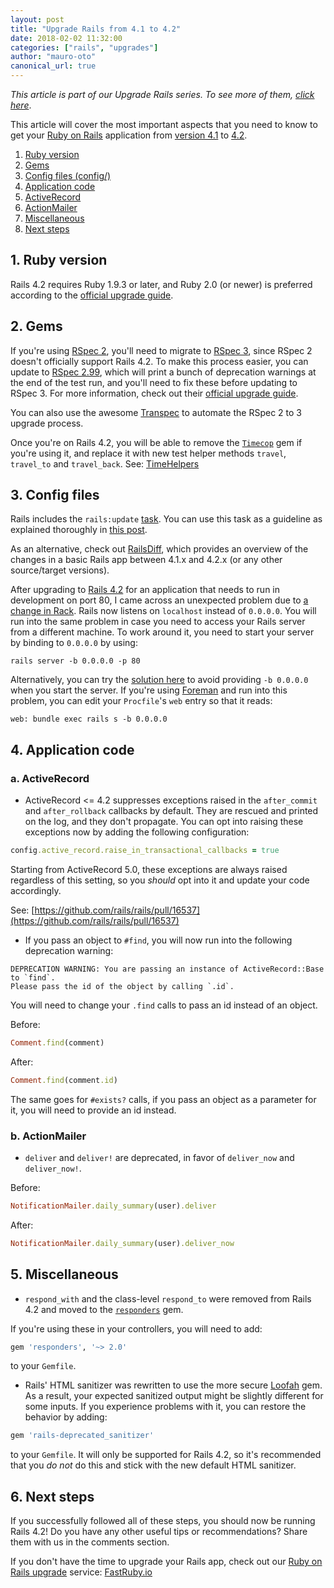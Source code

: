 ```yaml
---
layout: post
title: "Upgrade Rails from 4.1 to 4.2"
date: 2018-02-02 11:32:00
categories: ["rails", "upgrades"]
author: "mauro-oto"
canonical_url: true
---
```


_This article is part of our Upgrade Rails series. To see more of them, [click here](https://www.ombulabs.com/blog/tags/upgrades)_.

This article will cover the most important aspects that you need to know to get
your [Ruby on Rails](http://rubyonrails.org/) application from [version 4.1](http://guides.rubyonrails.org/4_1_release_notes.html) to [4.2](http://guides.rubyonrails.org/4_2_release_notes.html).

<!--more-->

1. [Ruby version](#ruby-version)
2. [Gems](#gems)
3. [Config files (config/)](#config-files)
4. [Application code](#application-code)
  1. [ActiveRecord](#active-record)
  2. [ActionMailer](#action-mailer)
5. [Miscellaneous](#miscellaneous)
6. [Next steps](#next-steps)

<h2 id="ruby-version">1. Ruby version</h2>

Rails 4.2 requires Ruby 1.9.3 or later, and Ruby 2.0 (or newer) is preferred
according to the [official upgrade guide](http://edgeguides.rubyonrails.org/upgrading_ruby_on_rails.html#ruby-versions).

<h2 id="gems">2. Gems</h2>

If you're using [RSpec 2](https://relishapp.com/rspec/rspec-core/v/2-14/docs/),
you'll need to migrate to [RSpec 3](https://relishapp.com/rspec/rspec-core/v/3-7/docs),
since RSpec 2 doesn't officially support Rails 4.2. To make this process easier,
you can update to [RSpec 2.99](https://rubygems.org/gems/rspec/versions/2.99.0),
which will print a bunch of deprecation warnings at the end of the test run,
and you'll need to fix these before updating to RSpec 3. For more information,
check out their [official upgrade guide](http://rspec.info/upgrading-from-rspec-2/).

You can also use the awesome [Transpec](http://yujinakayama.me/transpec/) to
automate the RSpec 2 to 3 upgrade process.

Once you're on Rails 4.2, you will be able to remove the [`Timecop`](https://github.com/travisjeffery/timecop)
gem if you're using it, and replace it with new test helper methods `travel`,
`travel_to` and `travel_back`. See: [TimeHelpers](http://api.rubyonrails.org/classes/ActiveSupport/Testing/TimeHelpers.html)

<h2 id="config-files">3. Config files</h2>

Rails includes the `rails:update` [task](http://edgeguides.rubyonrails.org/upgrading_ruby_on_rails.html#the-update-task).
You can use this task as a guideline as explained thoroughly in
[this post](http://thomasleecopeland.com/2015/08/06/running-rails-update.html).

As an alternative, check out [RailsDiff](http://railsdiff.org/4.1.16/4.2.10),
which provides an overview of the changes in a basic Rails app between 4.1.x and
4.2.x (or any other source/target versions).

After upgrading to [Rails 4.2](https://rubygems.org/gems/rails/versions/4.2.9) for
an application that needs to run in development on port 80, I came across an
unexpected problem due to [a change in Rack](https://github.com/rack/rack/commit/28b014484a8ac0bbb388e7eaeeef159598ec64fc).
Rails now listens on `localhost` instead of `0.0.0.0`. You will run into the
same problem in case you need to access your Rails server from a different
machine. To work around it, you need to start your server by binding to
`0.0.0.0` by using:

`rails server -b 0.0.0.0 -p 80`

Alternatively, you can try the [solution here](https://stackoverflow.com/a/33249657/2754597)
to avoid providing `-b 0.0.0.0` when you start the server. If you're using
[Foreman](https://github.com/ddollar/foreman) and run into this problem, you can
edit your `Procfile`'s `web` entry so that it reads:

`web: bundle exec rails s -b 0.0.0.0`

<h2 id="application-code">4. Application code</h2>

<h3 id="active-record">a. ActiveRecord</h2>

- ActiveRecord <= 4.2 suppresses exceptions raised in the `after_commit` and
`after_rollback` callbacks by default. They are rescued and printed on the log,
and they don't propagate. You can opt into raising these exceptions now by
adding the following configuration:

```ruby
config.active_record.raise_in_transactional_callbacks = true
```

Starting from ActiveRecord 5.0, these exceptions are always raised regardless
of this setting, so you *should* opt into it and update your code accordingly.

See: [https://github.com/rails/rails/pull/16537](https://github.com/rails/rails/pull/16537)

- If you pass an object to `#find`, you will now run into the following
deprecation warning:

```
DEPRECATION WARNING: You are passing an instance of ActiveRecord::Base to `find`.
Please pass the id of the object by calling `.id`.
```

You will need to change your `.find` calls to pass an id instead of an object.

Before:

```ruby
Comment.find(comment)
```

After:

```ruby
Comment.find(comment.id)
```

The same goes for `#exists?` calls, if you pass an object as a parameter for it,
you will need to provide an id instead.

<h3 id="action-mailer">b. ActionMailer</h2>

- `deliver` and `deliver!` are deprecated, in favor of `deliver_now` and
`deliver_now!`.

Before:

```ruby
NotificationMailer.daily_summary(user).deliver
```

After:

```ruby
NotificationMailer.daily_summary(user).deliver_now
```

<h2 id="miscellaneous">5. Miscellaneous</h2>

- `respond_with` and the class-level `respond_to` were removed from Rails 4.2
and moved to the [`responders`](https://rubygems.org/gems/responders) gem.

If you're using these in your controllers, you will need to add:

```ruby
gem 'responders', '~> 2.0'
```

to your `Gemfile`.

- Rails' HTML sanitizer was rewritten to use the more secure [Loofah](https://rubygems.org/gems/loofah)
gem. As a result, your expected sanitized output might be slightly different for
some inputs. If you experience problems with it, you can restore the behavior by
adding:

```ruby
gem 'rails-deprecated_sanitizer'
```

to your `Gemfile`. It will only be supported for Rails 4.2, so it's
recommended that you *do not* do this and stick with the new default HTML
sanitizer.

<h2 id="next-steps">6. Next steps</h2>

If you successfully followed all of these steps, you should now be running Rails 4.2! Do you have any other useful tips or recommendations? Share them with us in the comments section.

If you don't have the time to upgrade your Rails app, check out our [Ruby on Rails
upgrade](https://fastruby.io) service: [FastRuby.io](https://fastruby.io)
